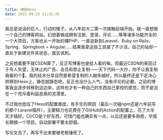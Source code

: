 ```yaml
---
title: 拥抱Hexo
date: 2022-09-25 21:31:35
---
```

我总是说话的巨人，行动的矮子。从八年前大二第一次接触前端开始，就一直想做一个自己的博客网站，幻想着做成拥有注册、登录、评论……等等诸多功能齐全的一个大项目，方案也从一开始的裸PHP，一直追新到Laravel、Ruby on Rails、Spring、Springboot + Angular……结果我拿这些工具接了不少活，自己的站却一直处于新建文件夹状态，属实讽刺。

之前想着要不就CSDN算了，反正写博客也是给人看的嘛。但最近CSDN的表现过于令人失望，无休止的广告、会员和禁止复制——天下代码一大抄，你不让我复制我看的个🔨。我的技术分享自然是希望复制的人越多越好，所以最终还是下定决心转移到Hexo上，静态就静态吧，反正也没什么人气，没有评论的必要。之前的博客我会逐步转移到这边来，这样也才有一种自己的东西自己掌控的感觉，而不是泡在一个充斥着利益恶臭的泥潭里。

不过我也低估了Hexo的配置难度，有手生的原因（最后一次碰npm还是六年前写的那个Laravel插件），主要精力也花费在了GitHub的Action的配置上，花了大半天才搞好。CI/CD是个好东西，可惜门槛也确实有一点，以后还是要多熟悉，毕竟长期搞一个项目，自动部署不要太舒服。

写论文去了，再写不出来要被老板锤死了。